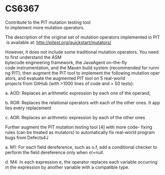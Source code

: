 # CS6367
Contribute to the PIT mutation testing tool to implement more mutation operators.

The description of the original set of mutation operators implemented in PIT is available at: http://pitest.org/quickstart/mutators/

However, it does not include some traditional mutation operators. You need to first understand the ASM 
bytecode engineering framework, the JavaAgent on-the-fly code instrumentation, and the Maven build system (recommended for running PIT); then augment the PIT tool to implement the following mutation operators, and evaluate the augmented PIT tool on 5 real-world 
projects from GitHub (with >1000 lines of code and > 50 tests): 

a. AOD: Replaces an arithmetic expression by each one of the operand, 

b. ROR: Replaces the relational operators with each of the other ones. It applies every replacement

c. AOR: Replaces an arithmetic expression by each of the other ones

Further augment the PIT mutation testing tool [4] with more code- fixing rules (can be treated as mutators) to automatically fix real-world program bugs from Defects4J 

a. M1: For each field dereference, such as o.f, add a conditional checker to perform the field dereference only when o!=null.

d. M4: In each expression e, the operator replaces each variable occurring in the expression by another variable with a compatible type.
